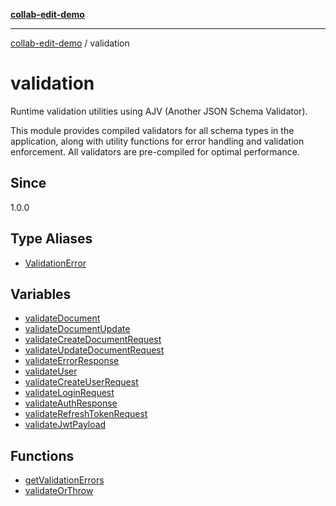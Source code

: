 [**collab-edit-demo**](../README.md)

***

[collab-edit-demo](../README.md) / validation

# validation

Runtime validation utilities using AJV (Another JSON Schema Validator).

This module provides compiled validators for all schema types in the application,
along with utility functions for error handling and validation enforcement.
All validators are pre-compiled for optimal performance.

## Since

1.0.0

## Type Aliases

- [ValidationError](type-aliases/ValidationError.md)

## Variables

- [validateDocument](variables/validateDocument.md)
- [validateDocumentUpdate](variables/validateDocumentUpdate.md)
- [validateCreateDocumentRequest](variables/validateCreateDocumentRequest.md)
- [validateUpdateDocumentRequest](variables/validateUpdateDocumentRequest.md)
- [validateErrorResponse](variables/validateErrorResponse.md)
- [validateUser](variables/validateUser.md)
- [validateCreateUserRequest](variables/validateCreateUserRequest.md)
- [validateLoginRequest](variables/validateLoginRequest.md)
- [validateAuthResponse](variables/validateAuthResponse.md)
- [validateRefreshTokenRequest](variables/validateRefreshTokenRequest.md)
- [validateJwtPayload](variables/validateJwtPayload.md)

## Functions

- [getValidationErrors](functions/getValidationErrors.md)
- [validateOrThrow](functions/validateOrThrow.md)
